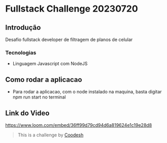 # Fullstack Challenge 20230720

## Introdução

Desafio fullstack developer de filtragem de planos de celular

### Tecnologias

- Linguagem Javascript com NodeJS

## Como rodar a aplicacao

- Para rodar a aplicacao, com o node instalado na maquina, basta digitar npm run start no terminal

## Link do Video 

https://www.loom.com/embed/36ff99d79cd94d6a819624e1c19e28d8


>  This is a challenge by [Coodesh](https://coodesh.com/)